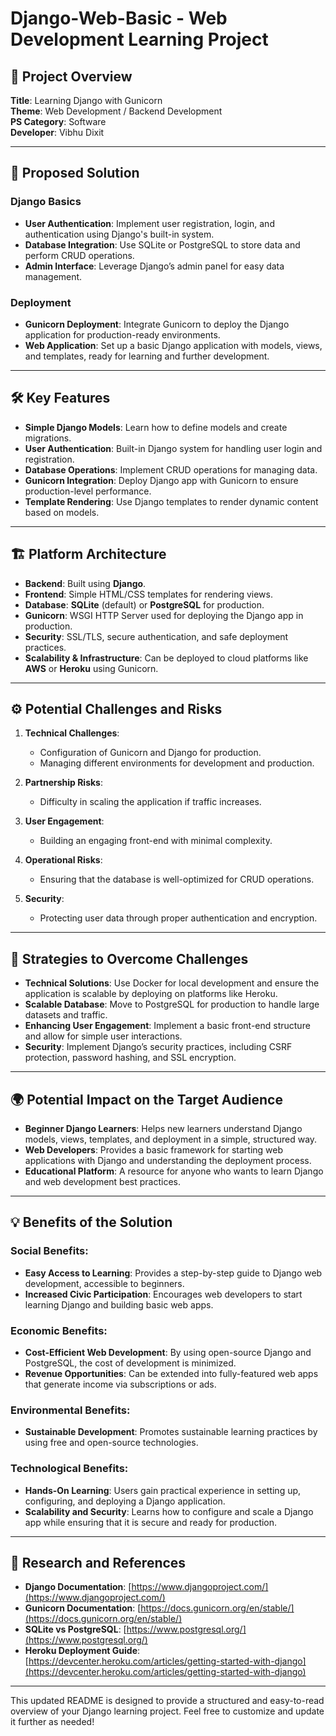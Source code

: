 # Django-Web-Basic - Web Development Learning Project

## 🚀 Project Overview

**Title**: Learning Django with Gunicorn  
**Theme**: Web Development / Backend Development  
**PS Category**: Software  
**Developer**: Vibhu Dixit

---

## 🌱 Proposed Solution

### Django Basics
- **User Authentication**: Implement user registration, login, and authentication using Django's built-in system.
- **Database Integration**: Use SQLite or PostgreSQL to store data and perform CRUD operations.
- **Admin Interface**: Leverage Django’s admin panel for easy data management.
  
### Deployment
- **Gunicorn Deployment**: Integrate Gunicorn to deploy the Django application for production-ready environments.
- **Web Application**: Set up a basic Django application with models, views, and templates, ready for learning and further development.

---

## 🛠️ Key Features

- **Simple Django Models**: Learn how to define models and create migrations.
- **User Authentication**: Built-in Django system for handling user login and registration.
- **Database Operations**: Implement CRUD operations for managing data.
- **Gunicorn Integration**: Deploy Django app with Gunicorn to ensure production-level performance.
- **Template Rendering**: Use Django templates to render dynamic content based on models.

---

## 🏗️ Platform Architecture

- **Backend**: Built using **Django**.
- **Frontend**: Simple HTML/CSS templates for rendering views.
- **Database**: **SQLite** (default) or **PostgreSQL** for production.
- **Gunicorn**: WSGI HTTP Server used for deploying the Django app in production.
- **Security**: SSL/TLS, secure authentication, and safe deployment practices.
- **Scalability & Infrastructure**: Can be deployed to cloud platforms like **AWS** or **Heroku** using Gunicorn.

---

## ⚙️ Potential Challenges and Risks

1. **Technical Challenges**:
   - Configuration of Gunicorn and Django for production.
   - Managing different environments for development and production.

2. **Partnership Risks**:
   - Difficulty in scaling the application if traffic increases.

3. **User Engagement**:
   - Building an engaging front-end with minimal complexity.

4. **Operational Risks**:
   - Ensuring that the database is well-optimized for CRUD operations.

5. **Security**:
   - Protecting user data through proper authentication and encryption.

---

## 🧠 Strategies to Overcome Challenges

- **Technical Solutions**: Use Docker for local development and ensure the application is scalable by deploying on platforms like Heroku.
- **Scalable Database**: Move to PostgreSQL for production to handle large datasets and traffic.
- **Enhancing User Engagement**: Implement a basic front-end structure and allow for simple user interactions.
- **Security**: Implement Django’s security practices, including CSRF protection, password hashing, and SSL encryption.

---

## 🌍 Potential Impact on the Target Audience

- **Beginner Django Learners**: Helps new learners understand Django models, views, templates, and deployment in a simple, structured way.
- **Web Developers**: Provides a basic framework for starting web applications with Django and understanding the deployment process.
- **Educational Platform**: A resource for anyone who wants to learn Django and web development best practices.

---

## 💡 Benefits of the Solution

### Social Benefits:
- **Easy Access to Learning**: Provides a step-by-step guide to Django web development, accessible to beginners.
- **Increased Civic Participation**: Encourages web developers to start learning Django and building basic web apps.

### Economic Benefits:
- **Cost-Efficient Web Development**: By using open-source Django and PostgreSQL, the cost of development is minimized.
- **Revenue Opportunities**: Can be extended into fully-featured web apps that generate income via subscriptions or ads.

### Environmental Benefits:
- **Sustainable Development**: Promotes sustainable learning practices by using free and open-source technologies.

### Technological Benefits:
- **Hands-On Learning**: Users gain practical experience in setting up, configuring, and deploying a Django application.
- **Scalability and Security**: Learns how to configure and scale a Django app while ensuring that it is secure and ready for production.

---

## 🔗 Research and References

- **Django Documentation**: [https://www.djangoproject.com/](https://www.djangoproject.com/)
- **Gunicorn Documentation**: [https://docs.gunicorn.org/en/stable/](https://docs.gunicorn.org/en/stable/)
- **SQLite vs PostgreSQL**: [https://www.postgresql.org/](https://www.postgresql.org/)
- **Heroku Deployment Guide**: [https://devcenter.heroku.com/articles/getting-started-with-django](https://devcenter.heroku.com/articles/getting-started-with-django)

---

This updated README is designed to provide a structured and easy-to-read overview of your Django learning project. Feel free to customize and update it further as needed!
